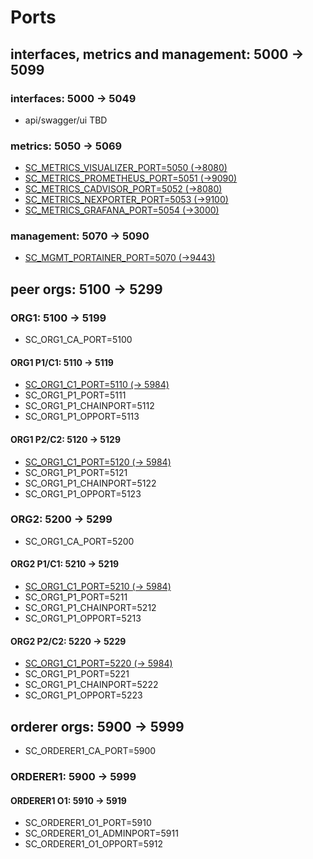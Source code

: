 # Ports

## interfaces, metrics and management: 5000 -> 5099

### interfaces: 5000 -> 5049

* api/swagger/ui TBD

### metrics: 5050 -> 5069

* [SC_METRICS_VISUALIZER_PORT=5050 (->8080)](http://35.158.186.93:5050)
* [SC_METRICS_PROMETHEUS_PORT=5051 (->9090)](http://35.158.186.93:5051)
* [SC_METRICS_CADVISOR_PORT=5052 (->8080)](http://35.158.186.93:5052)
* [SC_METRICS_NEXPORTER_PORT=5053 (->9100)](http://35.158.186.93:5053)
* [SC_METRICS_GRAFANA_PORT=5054 (->3000)](http://35.158.186.93:5054)

### management: 5070 -> 5090

* [SC_MGMT_PORTAINER_PORT=5070 (->9443)](http://35.158.186.93:5054)

## peer orgs: 5100 -> 5299

### ORG1: 5100 -> 5199

* SC_ORG1_CA_PORT=5100

#### ORG1 P1/C1: 5110 -> 5119

* [SC_ORG1_C1_PORT=5110 (-> 5984)](http://35.158.186.93:5110/_utils/#login)
* SC_ORG1_P1_PORT=5111
* SC_ORG1_P1_CHAINPORT=5112
* SC_ORG1_P1_OPPORT=5113

#### ORG1 P2/C2: 5120 -> 5129

* [SC_ORG1_C1_PORT=5120 (-> 5984)](http://35.158.186.93:5120/_utils/#login)
* SC_ORG1_P1_PORT=5121
* SC_ORG1_P1_CHAINPORT=5122
* SC_ORG1_P1_OPPORT=5123

### ORG2: 5200 -> 5299

* SC_ORG1_CA_PORT=5200

#### ORG2 P1/C1: 5210 -> 5219

* [SC_ORG1_C1_PORT=5210 (-> 5984)](http://35.158.186.93:5210/_utils/#login)
* SC_ORG1_P1_PORT=5211
* SC_ORG1_P1_CHAINPORT=5212
* SC_ORG1_P1_OPPORT=5213

#### ORG2 P2/C2: 5220 -> 5229

* [SC_ORG1_C1_PORT=5220 (-> 5984)](http://35.158.186.93:5220/_utils/#login)
* SC_ORG1_P1_PORT=5221
* SC_ORG1_P1_CHAINPORT=5222
* SC_ORG1_P1_OPPORT=5223

## orderer orgs: 5900 -> 5999

* SC_ORDERER1_CA_PORT=5900

### ORDERER1: 5900 -> 5999

#### ORDERER1 O1: 5910 -> 5919

* SC_ORDERER1_O1_PORT=5910
* SC_ORDERER1_O1_ADMINPORT=5911
* SC_ORDERER1_O1_OPPORT=5912
